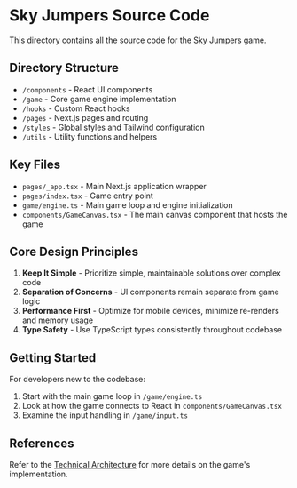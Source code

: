 # Sky Jumpers Source Code

This directory contains all the source code for the Sky Jumpers game.

## Directory Structure

- `/components` - React UI components 
- `/game` - Core game engine implementation
- `/hooks` - Custom React hooks
- `/pages` - Next.js pages and routing
- `/styles` - Global styles and Tailwind configuration
- `/utils` - Utility functions and helpers

## Key Files

- `pages/_app.tsx` - Main Next.js application wrapper
- `pages/index.tsx` - Game entry point
- `game/engine.ts` - Main game loop and engine initialization
- `components/GameCanvas.tsx` - The main canvas component that hosts the game

## Core Design Principles

1. **Keep It Simple** - Prioritize simple, maintainable solutions over complex code
2. **Separation of Concerns** - UI components remain separate from game logic
3. **Performance First** - Optimize for mobile devices, minimize re-renders and memory usage
4. **Type Safety** - Use TypeScript types consistently throughout codebase

## Getting Started

For developers new to the codebase:

1. Start with the main game loop in `/game/engine.ts`
2. Look at how the game connects to React in `components/GameCanvas.tsx`
3. Examine the input handling in `/game/input.ts`

## References

Refer to the [Technical Architecture](../docs/sky_jumpers_technical_architecture.md) for more details on the game's implementation. 